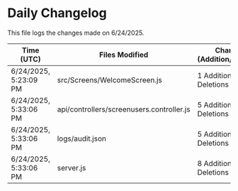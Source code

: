 # Daily Changelog

This file logs the changes made on 6/24/2025.

| Time (UTC)             | Files Modified                    | Changes (Addition/Deletion) |
|------------------------|-----------------------------------|-----------------------------|
| 6/24/2025, 5:23:09 PM | src/Screens/WelcomeScreen.js | 1 Additions & 0 Deletions |
| 6/24/2025, 5:33:06 PM | api/controllers/screenusers.controller.js | 5 Additions & 5 Deletions|
| 6/24/2025, 5:33:06 PM | logs/audit.json | 5 Additions & 5 Deletions|
| 6/24/2025, 5:33:06 PM | server.js | 8 Additions & 8 Deletions|
